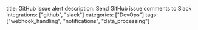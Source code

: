 title: GitHub issue alert
description: Send GitHub issue comments to Slack
integrations: ["github", "slack"]
categories: ["DevOps"]
tags: ["webhook_handling", "notifications", "data_processing"]
